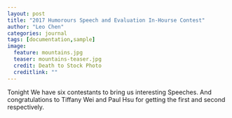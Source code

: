 ```yaml
---
layout: post
title: "2017 Humorours Speech and Evaluation In-Hourse Contest"
author: "Leo Chen"
categories: journal
tags: [documentation,sample]
image:
  feature: mountains.jpg
  teaser: mountains-teaser.jpg
  credit: Death to Stock Photo
  creditlink: ""
---
```


Tonight We have six contestants to bring us interesting Speeches. And congratulations to Tiffany Wei and Paul Hsu for getting the first and second respectively.